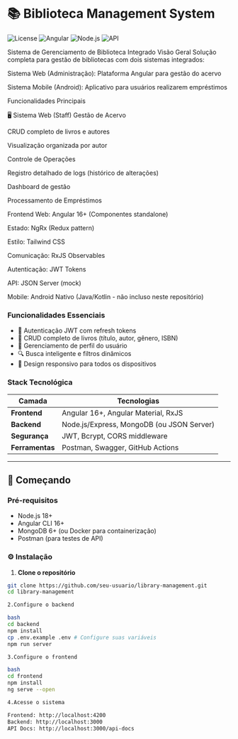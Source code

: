 # 📚 Biblioteca Management System

![License](https://img.shields.io/badge/license-MIT-blue.svg)
![Angular](https://img.shields.io/badge/Angular-16+-DD0031.svg)
![Node.js](https://img.shields.io/badge/Node.js-18+-339933.svg)
![API](https://img.shields.io/badge/API-JWT_Protected-FF6F61.svg)

Sistema de Gerenciamento de Biblioteca Integrado
Visão Geral
Solução completa para gestão de bibliotecas com dois sistemas integrados:

Sistema Web (Administração): Plataforma Angular para gestão do acervo

Sistema Mobile (Android): Aplicativo para usuários realizarem empréstimos

Funcionalidades Principais

🖥️ Sistema Web (Staff)
Gestão de Acervo

CRUD completo de livros e autores

Visualização organizada por autor

Controle de Operações

Registro detalhado de logs (histórico de alterações)

Dashboard de gestão

Processamento de Empréstimos


Frontend Web: Angular 16+ (Componentes standalone)

Estado: NgRx (Redux pattern)

Estilo: Tailwind CSS

Comunicação: RxJS Observables

Autenticação: JWT Tokens

API: JSON Server (mock)

Mobile: Android Nativo (Java/Kotlin - não incluso neste repositório)
### Funcionalidades Essenciais
- 🔐 Autenticação JWT com refresh tokens
- 📖 CRUD completo de livros (título, autor, gênero, ISBN)
- 👤 Gerenciamento de perfil do usuário
- 🔍 Busca inteligente e filtros dinâmicos
- 📱 Design responsivo para todos os dispositivos

### Stack Tecnológica
| Camada       | Tecnologias                                 |
|--------------|--------------------------------------------|
| **Frontend** | Angular 16+, Angular Material, RxJS        |
| **Backend**  | Node.js/Express, MongoDB (ou JSON Server)  |
| **Segurança**| JWT, Bcrypt, CORS middleware               |
| **Ferramentas**| Postman, Swagger, GitHub Actions         |

---

## 🚀 Começando

### Pré-requisitos
- Node.js 18+
- Angular CLI 16+
- MongoDB 6+ (ou Docker para containerização)
- Postman (para testes de API)

### ⚙️ Instalação

1. **Clone o repositório**
```bash
git clone https://github.com/seu-usuario/library-management.git
cd library-management

2.Configure o backend

bash
cd backend
npm install
cp .env.example .env # Configure suas variáveis
npm run server

3.Configure o frontend

bash
cd frontend
npm install
ng serve --open

4.Acesse o sistema

Frontend: http://localhost:4200
Backend: http://localhost:3000
API Docs: http://localhost:3000/api-docs


